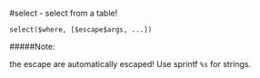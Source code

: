 #select - select from a table!
```
select($where, [$escape$args, ...])

```
#####Note:

the escape are automatically escaped! Use sprintf `%s` for strings.